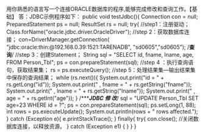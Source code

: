 用你熟悉的语言写一个连接ORACLE数据库的程序,能够完成修改和查询工作。【基础】 
答：JDBC示例程序如下：
 public void testJdbc(){ 
Connection con = null; 
PreparedStatement ps = null; 
ResultSet rs = null;
 try{ 
//step1：注册驱动；
 Class.forName("oracle.jdbc.driver.OracleDriver");
 //step 2：获取数据库连接；
con=DriverManager.getConnection( "jdbc:oracle:thin:@192.168.0.39:1521:TARENADB", "sd0605","sd0605"); 
/************************查 询************************/ 
//step 3：创建Statement； 
String sql = "SELECT id, fname, lname, age, FROM Person_Tbl";
 ps = con.prepareStatement(sql); 
//step 4 ：执行查询语句，获取结果集；
 rs = ps.executeQuery();
 //step 5：处理结果集—输出结果集中保存的查询结果；
 while (rs.next()){ 
System.out.print("id = " + rs.getLong("id")); 
System.out.print(" , fname = " + rs.getString("fname")); System.out.print(" , lname = " + rs.getString("lname")); System.out.print(" , age = " + rs.getInt("age")); } /************************JDBC 修 改*********************/
sql = "UPDATE Person_Tbl SET age=23 WHERE id = ?";
 ps = con.prepareStatement(sql);
 ps.setLong(1, 88);
 int rows = ps.executeUpdate(); 
System.out.println(rows + " rows affected.");
 } catch (Exception e){ e.printStackTrace();
 } finally{ 
try{ 
con.close(); //关闭数据库连接，以释放资源。 
} catch (Exception e1) { 
} } }